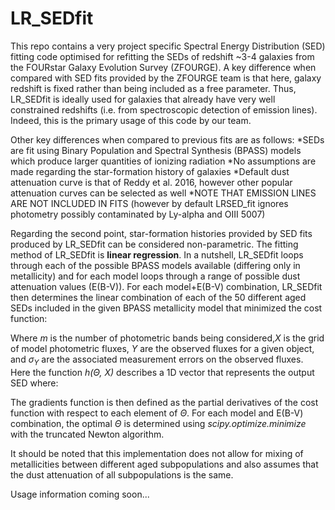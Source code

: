 # LR_SEDfit
This repo contains a very project specific Spectral Energy Distribution (SED) fitting code optimised for refitting the SEDs of redshift ~3-4 galaxies
from the FOURstar Galaxy Evolution Survey (ZFOURGE). A key difference when compared with SED fits provided by the ZFOURGE team is that here, 
galaxy redshift is fixed rather than being included as a free parameter. Thus, LR_SEDfit is ideally used for galaxies that already have very well
constrained redshifts (i.e. from spectroscopic detection of emission lines). Indeed, this is the primary usage of this code by our team. 

Other key differences when compared to previous fits are as follows:
*SEDs are fit using Binary Population and Spectral Synthesis (BPASS) models which produce larger quantities of ionizing radiation
*No assumptions are made regarding the star-formation history of galaxies
*Default dust attenuation curve is that of Reddy et al. 2016, however other popular attenuation curves can be selected as well
*NOTE THAT EMISSION LINES ARE NOT INCLUDED IN FITS (however by default LRSED_fit ignores photometry possibly contaminated by Ly-alpha and OIII 5007)

Regarding the second point, star-formation histories provided by SED fits produced by LR_SEDfit can be considered non-parametric. The fitting method
of LR_SEDfit is __linear regression__. In a nutshell, LR_SEDfit loops through each of the possible BPASS models available (differing only in metallicity)
and for each model loops through a range of possible dust attenuation values (E(B-V)). For each model+E(B-V) combination, LR_SEDfit then determines
the linear combination of each of the 50 different aged SEDs included in the given BPASS metallicity model that minimized the cost function: 

[](/cost_func.png)

Where *m* is the number of photometric bands being considered,*X* is the grid of model photometric fluxes, *Y* are the observed fluxes for a
given object, and *$\sigma_Y$* are the associated measurement errors on the observed fluxes. Here the function *h($\Theta$, X)* describes a 1D vector
that represents the output SED where:

[](/htheta.png)

The gradients function is then defined as the partial derivatives of the cost function with respect to each element of *$\Theta$*. For each model and E(B-V) combination, the optimal $\Theta$ is determined using *scipy.optimize.minimize* with the truncated Newton algorithm. 

It should be noted that this implementation does not allow for mixing of metallicities between different aged subpopulations and also assumes that
the dust attenuation of all subpopulations is the same.

Usage information coming soon...
